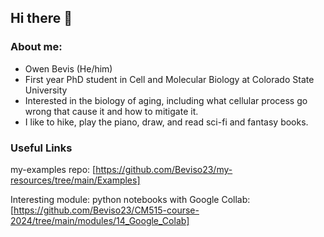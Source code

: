 ## Hi there 👋

### About me:

- Owen Bevis (He/him)
- First year PhD student in Cell and Molecular Biology at Colorado State University
- Interested in the biology of aging, including what cellular process go wrong that cause it and how to mitigate it.
- I like to hike, play the piano, draw, and read sci-fi and fantasy books.

### Useful Links

my-examples repo: [https://github.com/Beviso23/my-resources/tree/main/Examples]

Interesting module: python notebooks with Google Collab: [https://github.com/Beviso23/CM515-course-2024/tree/main/modules/14_Google_Colab]
